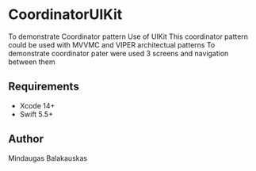 # CoordinatorUIKit


To demonstrate Coordinator pattern
Use of UIKit
This coordinator pattern could be used with MVVMC and VIPER architectual patterns
To demonstrate coordinator pater were used 3 screens and navigation between them

## Requirements

- Xcode 14+
- Swift 5.5+

## Author

Mindaugas Balakauskas 
